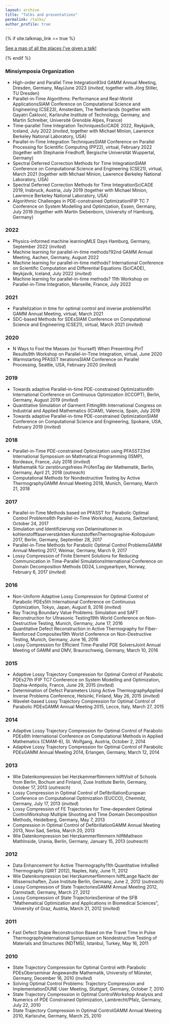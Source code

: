```yaml
---
layout: archive
title: "Talks and presentations"
permalink: /talks/
author_profile: true
---
```


{% if site.talkmap_link == true %}

<p style="text-decoration:underline;"><a href="/talkmap.html">See a map of all the places I've given a talk!</a></p>

{% endif %}

### Minsiymposia Organization
- <span class="talk_title">High-order and Parallel Time Integration</span><span class="talk_details">93rd GAMM Annual Meeting, Dresden, Germany, May/June 2023 (*invited*, together with Jörg Stiller, TU Dresden)
- <span class="talk_title">Parallel-in-Time Algorithms: Performance and Real-World Applications</span><span class="talk_details">SIAM Conference on Computational Science and Engineering (CSE23), Amsterdam, The Netherlands (together with Gayatri Čaklović, Karlsruhe Institute of Technology, Germany, and Martin Schreiber, Université Grenoble Alpes, France)
- <span class="talk_title">Time-parallel Time Integration Techniques</span><span class="talk_details">SciCADE 2022, Reykjavík, Iceland, July 2022 (*invited*, together with Michael Minion, Lawrence Berkeley National Laboratory, USA)
- <span class="talk_title">Parallel-in-Time Integration Techniques</span><span class="talk_details">SIAM Conference on Parallel Processing for Scientific Computing (PP22), virtual, February 2022 (together with Stephanie Friedhoff, Bergische Universität Wuppertal, Germany)
- <span class="talk_title">Spectral Deferred Correction Methods for Time Integration</span><span class="talk_details">SIAM Conference on Computational Science and Engineering (CSE21), virtual, March 2021 (together with Michael Minion, Lawrence Berkeley National Laboratory, USA)
- <span class="talk_title">Spectral Deferred Correction Methods for Time Integration</span><span class="talk_details">SciCADE 2019, Insbruck, Austria, July 2019 (together with Michael Minion, Lawrence Berkeley National Laboratory, USA)
- <span class="talk_title">Algorithmic Challenges in PDE-constrained Optimization</span><span class="talk_details">IFIP TC 7 Conference on System Modelling and Optimization, Essen, Germany, July 2018 (together with Martin Siebenborn, University of Hamburg, Germany)

### 2022
- <span class="talk_title">Physics-informed machine learning</span><span class="talk_details">MLE Days Hamburg, Germany, September 2022 (*invited*)</span>
- <span class="talk_title">Machine learning for parallel-in-time methods?</span><span class="talk_details">92nd GAMM Annual Meeting, Aachen, Germany, August 2022
- <span class="talk_title">Machine learning for parallel-in-time methods?</span><span class="talk_details"> International Conference on Scientific Computation and Differential Equations (SciCADE), Reykjavík, Iceland, July 2022 (*invited*)
- <span class="talk_title">Machine learning for parallel-in-time methods?</span><span class="talk_details"> 11th Workshop on Parallel-in-Time Integration, Marseille, France, July 2022


### 2021
- <span class="talk_title">Parallelization in time for optimal control and inverse problems</span><span class="talk_details">91st GAMM Annual Meeting, virtual, March 2021
- <span class="talk_title">SDC-based Methods for SDEs</span><span class="talk_details">SIAM Conference on Computational Science and Engineering (CSE21), virtual, March 2021 (*invited*)

### 2020
- <span class="talk_title">N Ways to Fool the Masses (or Yourself) When Presenting PinT Results</span><span class="talk_details">9th Workshop on Parallel-in-Time Integration, virtual, June 2020
- <span class="talk_title">Warmstarting PFASST Iterations</span><span class="talk_details">SIAM Conference on Parallel Processing, Seattle, USA, February 2020 (*invited*)

### 2019
- <span class="talk_title">Towards adaptive Parallel-in-time PDE-constrained Optimization</span><span class="talk_details">6th International Conference on Continuous Optimization (ICCOPT), Berlin, Germany, August 2019 (*invited*)
- <span class="talk_title">Quantitative Simulation of Garment Fitting</span><span class="talk_details">9th International Congress on Industrial and Applied Mathematics (ICIAM), Valencia, Spain, July 2019
- <span class="talk_title">Towards adaptive Parallel-in-time PDE-constrained Optimization</span><span class="talk_details">SIAM Conference on Computational Science and Engineering, Spokane, USA, February 2019 (*invited*)

### 2018
- <span class="talk_title">Parallel-in-Time PDE-constrained Optimization using PFASST</span><span class="talk_details">23rd International Symposium on Mathmatical Programming (ISMP), Bordeaux, France, July 2018 (*invited*)
- <span class="talk_title">Mathematik für zerstörungsfreies Prüfen</span><span class="talk_details">Tag der Mathematik, Berlin, Germany, April 21, 2018 (*outreach*)
- <span class="talk_title">Computational Methods for Nondestructive Testing by Active Thermography</span><span class="talk_details">GAMM Annual Meeting 2018, Munich, Germany, March 21, 2018

### 2017
- <span class="talk_title">Parallel-in-Time Methods based on PFASST for Parabolic Optimal Control Problems</span><span class="talk_details">6th Parallel-in-Time Workshop, Ascona, Switzerland, October 24, 2017
- <span class="talk_title">Simulation und Identifizierung von Delaminationen in kohlenstofffaserverstärkten Kunststoffen</span><span class="talk_details">Thermographie-Kolloquium 2017, Berlin, Germany, September 28, 2017
- <span class="talk_title">Parallel-in-Time Methods for Parabolic Optimal Control Problems</span><span class="talk_details">GAMM Annual Meeting 2017, Weimar, Germany, March 9, 2017
- <span class="talk_title">Lossy Compression of Finite Element Solutions for Reducing Communication in Time-Parallel Simulations</span><span class="talk_details">International Conference on Domain Decomposition Methods DD24, Longyearbyen, Norway, February 6, 2017 (*invited*)

### 2016
- <span class="talk_title">Non-Uniform Adaptive Lossy Compression for Optimal Control of Parabolic PDEs</span><span class="talk_details">5th International Conference on Continuous Optimization, Tokyo, Japan, August 8, 2016 (*invited*)
- <span class="talk_title">Ray Tracing Boundary Value Problems: Simulation and SAFT Reconstruction for Ultrasonic Testing</span><span class="talk_details">19th World Conference on Non-Destructive Testing, Munich, Germany, June 17, 2016
- <span class="talk_title">Quantitative Defect Reconstruction in Active Thermography for Fiber-Reinforced Composites</span><span class="talk_details">19th World Conference on Non-Destructive Testing, Munich, Germany, June 16, 2016
- <span class="talk_title">Lossy Compression for Efficient Time-Parallel PDE Solvers</span><span class="talk_details">Joint Annual Meeting of GAMM and DMV, Braunschweig, Germany, March 10, 2016

### 2015
- <span class="talk_title">Adaptive Lossy Trajectory Compression for Optimal Control of Parabolic PDEs</span><span class="talk_details">27th IFIP TC7 Conference on System Modelling and Optimization, Sophia-Antipolis, France, June 29, 2015 (*invited*)
- <span class="talk_title">Determination of Defect Parameters Using Active Thermography</span><span class="talk_details">Applied Inverse Problems Conference, Helsinki, Finland, May 26, 2015 (*invited*)
- <span class="talk_title">Wavelet-based Lossy Trajectory Compression for Optimal Control of Parabolic PDEs</span><span class="talk_details">GAMM Annual Meeting 2015, Lecce, Italy, March 27, 2015

### 2014
- <span class="talk_title">Adaptive Lossy Trajectory Compression for Optimal Control of Parabolic PDEs</span><span class="talk_details">6th International Conference on Computational Methods in Applied Mathematics (CMAM-6), St. Wolfgang, Austria, October 2, 2014
- <span class="talk_title">Adaptive Lossy Trajectory Compression for Optimal Control of Parabolic PDEs</span><span class="talk_details">GAMM Annual Meeting 2014, Erlangen, Germany, March 12, 2014

### 2013
- <span class="talk_title">Wie Datenkompression bei Herzkammerflimmern hilft</span><span class="talk_details">Visit of Schools from Berlin, Bochum and Finland, Zuse Institute Berlin, Germany, October 17, 2013 (*outreach*)
- <span class="talk_title">Lossy Compression in Optimal Control of Defibrillation</span><span class="talk_details">European Conference on Computational Optimization (EUCCO), Chemnitz, Germany, July 17, 2013 (*invited*)
- <span class="talk_title">Lossy Compression of FE Trajectories for Time-dependent Optimal Control</span><span class="talk_details">Workshop Multiple Shooting and Time Domain Decomposition Methods, Heidelberg, Germany, May 7, 2013
- <span class="talk_title">Compression in Optimal Control of Defibrillation</span><span class="talk_details">GAMM Annual Meeting 2013, Novi Sad, Serbia, March 20, 2013
- <span class="talk_title">Wie Datenkompression bei Herzkammerflimmern hilft</span><span class="talk_details">Matheon MathInside, Urania, Berlin, Germany, January 15, 2013 (*outreach*)

### 2012
- <span class="talk_title">Data Enhancement for Active Thermography</span><span class="talk_details">11th Quantitative InfraRed Thermography (QIRT 2012), Naples, Italy, June 11, 2012
- <span class="talk_title">Wie Datenkompression bei Herzkammerflimmern hilft</span><span class="talk_details">Lange Nacht der Wissenschaften, Zuse Institute Berlin, Germany, June 2, 2012 (*outreach*)
- <span class="talk_title">Lossy Compression of State Trajectories</span><span class="talk_details">GAMM Annual Meeting 2012, Darmstadt, Germany, March 27, 2012
- <span class="talk_title">Lossy Compression of State Trajectories</span><span class="talk_details">Seminar of the SFB "Mathematical Optimization and Applications in Biomedical Sciences", University of Graz, Austria, March 21, 2012 (*invited*)

### 2011
- <span class="talk_title">Fast Defect Shape Reconstruction Based on the Travel Time in Pulse Thermography</span><span class="talk_details">International Symposium on Nondestructive Testing of Materials and Structures (NDTMS), Istanbul, Turkey, May 16, 2011

### 2010
- <span class="talk_title"> State Trajectory Compression for Optimal Control with Parabolic PDEs</span><span class="talk_details">Oberseminar Angewandte Mathematik, University of Münster, Germany, December 16, 2010 (*invited*)
- <span class="talk_title">Solving Optimal Control Problems: Trajectory Compression and Implementation</span><span class="talk_details">DUNE User Meeting, Stuttgart, Germany, October 7, 2010
- <span class="talk_title">State Trajectory Compression in Optimal Control</span><span class="talk_details">Workshop Analysis and Numerics of PDE Constrained Optimization, Lambrecht/Pfalz, Germany, July 22, 2010
- <span class="talk_title">State Trajectory Compression in Optimal Control</span><span class="talk_details">GAMM Annual Meeting 2010, Karlsruhe, Germany, March 25, 2010


<!--
{% for post in site.talks reversed %}
  {% include archive-single-talk.html %}
{% endfor %}
 -->
